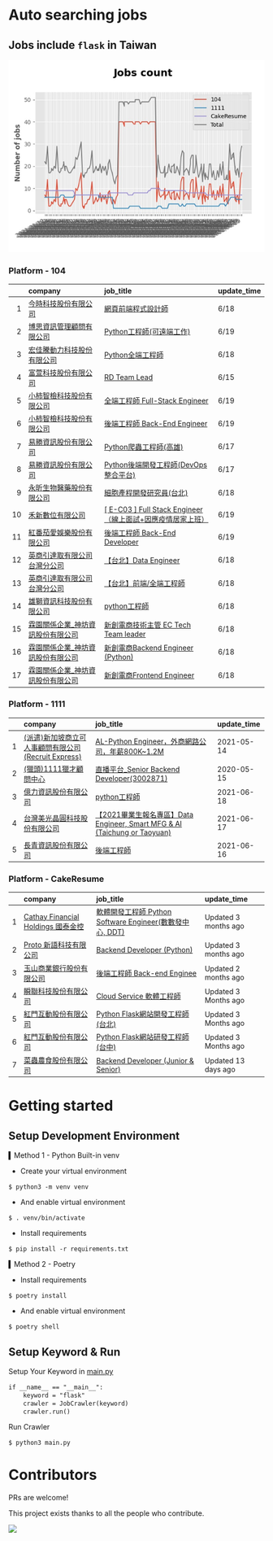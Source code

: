 # Auto searching jobs

## Jobs include `flask` in Taiwan 

 ![image](./doc/plot_img.jpg)


### Platform - 104


|    | company                                                                              | job_title                                                                                               | update_time   |
|---:|:-------------------------------------------------------------------------------------|:--------------------------------------------------------------------------------------------------------|:--------------|
|  1 | [今時科技股份有限公司](https://www.104.com.tw/company/1a2x6bl2u4?jobsource=2018indexpoc)       | [網頁前端程式設計師](https://www.104.com.tw/job/79aqn?jobsource=2018indexpoc)                                    | 6/18          |
|  2 | [博思資訊管理顧問有限公司](https://www.104.com.tw/company/1a2x6blhw5?jobsource=2018indexpoc)     | [Python工程師(可遠端工作)](https://www.104.com.tw/job/78f5b?jobsource=2018indexpoc)                             | 6/19          |
|  3 | [宏佳騰動力科技股份有限公司](https://www.104.com.tw/company/111bwt14?jobsource=2018indexpoc)      | [Python全端工程師](https://www.104.com.tw/job/6s9aa?jobsource=2018indexpoc)                                  | 6/18          |
|  4 | [富萱科技股份有限公司](https://www.104.com.tw/company/1a2x6bkf9i?jobsource=jolist_b_relevance) | [RD Team Lead](https://www.104.com.tw/job/771a6?jobsource=jolist_b_relevance)                           | 6/15          |
|  5 | [小柿智檢科技股份有限公司](https://www.104.com.tw/company/1a2x6bl77l?jobsource=2018indexpoc)     | [全端工程師 Full-Stack Engineer](https://www.104.com.tw/job/71bmz?jobsource=2018indexpoc)                    | 6/19          |
|  6 | [小柿智檢科技股份有限公司](https://www.104.com.tw/company/1a2x6bl77l?jobsource=2018indexpoc)     | [後端工程師 Back-End Engineer](https://www.104.com.tw/job/71bmd?jobsource=2018indexpoc)                      | 6/19          |
|  7 | [易勝資訊股份有限公司](https://www.104.com.tw/company/1a2x6bj8og?jobsource=jolist_b_relevance) | [Python爬蟲工程師(高雄)](https://www.104.com.tw/job/7aydm?jobsource=jolist_b_relevance)                        | 6/17          |
|  8 | [易勝資訊股份有限公司](https://www.104.com.tw/company/1a2x6bj8og?jobsource=jolist_b_relevance) | [Python後端開發工程師(DevOps整合平台)](https://www.104.com.tw/job/7asvo?jobsource=jolist_b_relevance)              | 6/17          |
|  9 | [永昕生物醫藥股份有限公司](https://www.104.com.tw/company/5xfw7xk?jobsource=2018indexpoc)        | [細胞產程開發研究員(台北)](https://www.104.com.tw/job/6ujnv?jobsource=2018indexpoc)                                | 6/18          |
| 10 | [禾新數位有限公司](https://www.104.com.tw/company/1a2x6bjs3i?jobsource=2018indexpoc)         | [[ E-C03 ] Full Stack Engineer（線上面試+因應疫情居家上班）](https://www.104.com.tw/job/76q8f?jobsource=2018indexpoc) | 6/19          |
| 11 | [紅番茄愛娛樂股份有限公司](https://www.104.com.tw/company/1a2x6bkx4r?jobsource=2018indexpoc)     | [後端工程師 Back-End Developer](https://www.104.com.tw/job/71ahq?jobsource=2018indexpoc)                     | 6/19          |
| 12 | [英商引達取有限公司台灣分公司](https://www.104.com.tw/company/1a2x6bkz0n?jobsource=2018indexpoc)   | [【台北】Data Engineer](https://www.104.com.tw/job/6pki0?jobsource=2018indexpoc)                            | 6/18          |
| 13 | [英商引達取有限公司台灣分公司](https://www.104.com.tw/company/1a2x6bkz0n?jobsource=2018indexpoc)   | [【台北】前端/全端工程師](https://www.104.com.tw/job/6pki1?jobsource=2018indexpoc)                                 | 6/18          |
| 14 | [雄獅資訊科技股份有限公司](https://www.104.com.tw/company/13kq7dpk?jobsource=2018indexpoc)       | [python工程師](https://www.104.com.tw/job/71rxc?jobsource=2018indexpoc)                                    | 6/18          |
| 15 | [霖園關係企業_神坊資訊股份有限公司](https://www.104.com.tw/company/wdapdfc?jobsource=2018indexpoc)   | [新創電商技術主管 EC Tech Team leader](https://www.104.com.tw/job/7aelb?jobsource=2018indexpoc)                 | 6/18          |
| 16 | [霖園關係企業_神坊資訊股份有限公司](https://www.104.com.tw/company/wdapdfc?jobsource=2018indexpoc)   | [新創電商Backend Engineer (Python)](https://www.104.com.tw/job/7aenr?jobsource=2018indexpoc)                | 6/18          |
| 17 | [霖園關係企業_神坊資訊股份有限公司](https://www.104.com.tw/company/wdapdfc?jobsource=2018indexpoc)   | [新創電商Frontend Engineer](https://www.104.com.tw/job/7aen9?jobsource=2018indexpoc)                        | 6/18          |

### Platform - 1111


|    | company                                                                      | job_title                                                                                                 | update_time   |
|---:|:-----------------------------------------------------------------------------|:----------------------------------------------------------------------------------------------------------|:--------------|
|  1 | [(派遣)新加坡商立可人事顧問有限公司(Recruit Express)](https://www.1111.com.tw/corp/9992537/) | [AL-Python Engineer，外商網路公司，年薪800K~1.2M](https://www.1111.com.tw/job/91212698/)                            | 2021-05-14    |
|  2 | [(獵頭)1111獵才顧問中心](https://www.1111.com.tw/corp/69647966/)                     | [直播平台_Senior Backend Developer(3002871)](https://www.1111.com.tw/job/85960420/)                           | 2020-05-15    |
|  3 | [億力資訊股份有限公司](https://www.1111.com.tw/corp/54937860/)                         | [python工程師](https://www.1111.com.tw/job/97374762/)                                                        | 2021-06-18    |
|  4 | [台灣美光晶圓科技股份有限公司](https://www.1111.com.tw/corp/9622349/)                      | [【2021畢業生報名專區】Data Engineer, Smart MFG & AI (Taichung or Taoyuan)](https://www.1111.com.tw/job/97430572/) | 2021-06-17    |
|  5 | [長青資訊股份有限公司](https://www.1111.com.tw/corp/71694811/)                         | [後端工程師](https://www.1111.com.tw/job/85012186/)                                                            | 2021-06-16    |

### Platform - CakeResume


|    | company                                                                               | job_title                                                                                                                           | update_time          |
|---:|:--------------------------------------------------------------------------------------|:------------------------------------------------------------------------------------------------------------------------------------|:---------------------|
|  1 | [Cathay Financial Holdings 國泰金控](https://www.cakeresume.com/companies/cathayholdings) | [軟體開發工程師 Python Software Engineer(數數發中心, DDT)](https://www.cakeresume.com/companies/cathayholdings/jobs/f5c69a)                     | Updated 3 months ago |
|  2 | [Proto 新語科技有限公司](https://www.cakeresume.com/companies/proto-cx)                       | [Backend Developer (Python)](https://www.cakeresume.com/companies/proto-cx/jobs/backend-developer-python)                           | Updated 3 months ago |
|  3 | [玉山商業銀行股份有限公司](https://www.cakeresume.com/companies/esunbank)                         | [後端工程師 Back-end Enginee](https://www.cakeresume.com/companies/esunbank/jobs/back-end-enginee)                                       | Updated 2 months ago |
|  4 | [瞬聯科技股份有限公司](https://www.cakeresume.com/companies/cienet)                             | [Cloud Service 軟體工程師](https://www.cakeresume.com/companies/cienet/jobs/cloud-service-software-engineer)                             | Updated 3 Months ago |
|  5 | [紅門互動股份有限公司](https://www.cakeresume.com/companies/eagleeye-5332f1)                    | [Python Flask網站開發工程師(台北)](https://www.cakeresume.com/companies/eagleeye-5332f1/jobs/python-flask-web-development-engineer-taipei)   | Updated 3 Months ago |
|  6 | [紅門互動股份有限公司](https://www.cakeresume.com/companies/eagleeye-5332f1)                    | [Python Flask網站研發工程師(台中)](https://www.cakeresume.com/companies/eagleeye-5332f1/jobs/python-flask-website-r-amp-d-engineer-taichung) | Updated 3 Months ago |
|  7 | [菜蟲農食股份有限公司](https://www.cakeresume.com/companies/tsaitung)                           | [Backend Developer (Junior & Senior)](https://www.cakeresume.com/companies/tsaitung/jobs/backend-developer-junior-senior)           | Updated 13 days ago  |



# Getting started
## Setup Development Environment
▍Method 1 - Python Built-in venv

- Create your virtual environment
```
$ python3 -m venv venv
```
- And enable virtual environment
```
$ . venv/bin/activate
```
- Install requirements
```
$ pip install -r requirements.txt 
```

▍Method 2 - Poetry
- Install requirements
```
$ poetry install
```
- And enable virtual environment
```
$ poetry shell
```

## Setup Keyword & Run

Setup Your Keyword in [main.py](./main.py#L88)
```
if __name__ == "__main__":
    keyword = "flask"
    crawler = JobCrawler(keyword)
    crawler.run()
```

Run Crawler
```
$ python3 main.py
```

# Contributors
PRs are welcome!

This project exists thanks to all the people who contribute.

<a href="https://github.com/hsuanchi/auto-search-flask-job/graphs/contributors">
  <img src="https://contrib.rocks/image?repo=hsuanchi/auto-search-flask-job"/>
</a>
